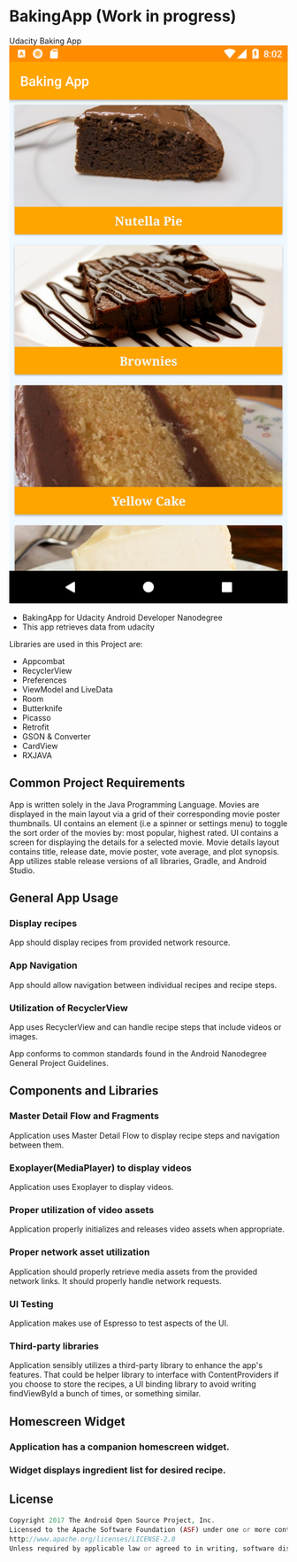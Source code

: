 # BakingApp (Work in progress)
Udacity Baking App
![alt text](https://github.com/tschmidtbhv/BakingApp/blob/master/app/Screenshot.png)

- BakingApp for Udacity Android Developer Nanodegree
- This app retrieves data from udacity

Libraries are used in this Project are:

- Appcombat
- RecyclerView
- Preferences
- ViewModel and LiveData
- Room
- Butterknife
- Picasso
- Retrofit
- GSON & Converter
- CardView
- RXJAVA

## Common Project Requirements 

App is written solely in the Java Programming Language.
Movies are displayed in the main layout via a grid of their corresponding movie poster thumbnails.
UI contains an element (i.e a spinner or settings menu) to toggle the sort order of the movies by: most popular, highest rated.
UI contains a screen for displaying the details for a selected movie.
Movie details layout contains title, release date, movie poster, vote average, and plot synopsis.
App utilizes stable release versions of all libraries, Gradle, and Android Studio.

## General App Usage

### Display recipes
App should display recipes from provided network resource. 

### App Navigation
App should allow navigation between individual recipes and recipe steps.

### Utilization of RecyclerView
App uses RecyclerView and can handle recipe steps that include videos or images.

App conforms to common standards found in the Android Nanodegree General Project Guidelines.

## Components and Libraries

### Master Detail Flow and Fragments
Application uses Master Detail Flow to display recipe steps and navigation between them.

### Exoplayer(MediaPlayer) to display videos
Application uses Exoplayer to display videos.

### Proper utilization of video assets
Application properly initializes and releases video assets when appropriate.

### Proper network asset utilization
Application should properly retrieve media assets from the provided network links. It should properly handle network requests.

### UI Testing
Application makes use of Espresso to test aspects of the UI.

### Third-party libraries
Application sensibly utilizes a third-party library to enhance the app's features. That could be helper library to interface with ContentProviders if you choose to store the recipes, a UI binding library to avoid writing findViewById a bunch of times, or something similar. 

## Homescreen Widget

### Application has a companion homescreen widget.
### Widget displays ingredient list for desired recipe.

## License
```php
Copyright 2017 The Android Open Source Project, Inc.
Licensed to the Apache Software Foundation (ASF) under one or more contributor license agreements. See the NOTICE file distributed with this work for additional information regarding copyright ownership. The ASF licenses this file to you under the Apache License, Version 2.0 (the "License"); you may not use this file except in compliance with the License. You may obtain a copy of the License at
http://www.apache.org/licenses/LICENSE-2.0
Unless required by applicable law or agreed to in writing, software distributed under the License is distributed on an "AS IS" BASIS, WITHOUT WARRANTIES OR CONDITIONS OF ANY KIND, either express or implied. See the License for the specific language governing permissions and limitations under the License.
```
